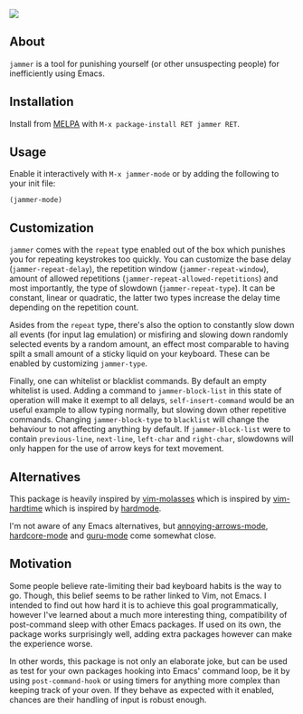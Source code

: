 ![][image]

## About

`jammer` is a tool for punishing yourself (or other unsuspecting people)
for inefficiently using Emacs.

## Installation

Install from [MELPA] with `M-x package-install RET jammer RET`.

## Usage

Enable it interactively with `M-x jammer-mode` or by adding the
following to your init file:

    (jammer-mode)

## Customization

`jammer` comes with the `repeat` type enabled out of the box which
punishes you for repeating keystrokes too quickly.  You can customize
the base delay (`jammer-repeat-delay`), the repetition window
(`jammer-repeat-window`), amount of allowed repetitions
(`jammer-repeat-allowed-repetitions`) and most importantly, the type
of slowdown (`jammer-repeat-type`).  It can be constant, linear or
quadratic, the latter two types increase the delay time depending on
the repetition count.

Asides from the `repeat` type, there's also the option to constantly
slow down all events (for input lag emulation) or misfiring and
slowing down randomly selected events by a random amount, an effect
most comparable to having spilt a small amount of a sticky liquid on
your keyboard.  These can be enabled by customizing `jammer-type`.

Finally, one can whitelist or blacklist commands.  By default an empty
whitelist is used.  Adding a command to `jammer-block-list` in this
state of operation will make it exempt to all delays,
`self-insert-command` would be an useful example to allow typing
normally, but slowing down other repetitive commands.  Changing
`jammer-block-type` to `blacklist` will change the behaviour to not
affecting anything by default.  If `jammer-block-list` were to contain
`previous-line`, `next-line`, `left-char` and `right-char`, slowdowns
will only happen for the use of arrow keys for text movement.

## Alternatives

This package is heavily inspired by [vim-molasses] which is inspired
by [vim-hardtime] which is inspired by [hardmode].

I'm not aware of any Emacs alternatives, but [annoying-arrows-mode],
[hardcore-mode] and [guru-mode] come somewhat close.

## Motivation

Some people believe rate-limiting their bad keyboard habits is the way
to go.  Though, this belief seems to be rather linked to Vim, not
Emacs.  I intended to find out how hard it is to achieve this goal
programmatically, however I've learned about a much more interesting
thing, compatibility of post-command sleep with other Emacs packages.
If used on its own, the package works surprisingly well, adding extra
packages however can make the experience worse.

In other words, this package is not only an elaborate joke, but can be
used as test for your own packages hooking into Emacs' command loop,
be it by using `post-command-hook` or using timers for anything more
complex than keeping track of your oven.  If they behave as expected
with it enabled, chances are their handling of input is robust enough.

[image]: img/jammer.gif
[MELPA]: http://melpa.org/
[vim-molasses]: https://github.com/0x0dea/vim-molasses
[vim-hardtime]: https://github.com/takac/vim-hardtime
[hardmode]: https://github.com/wikitopian/hardmode
[annoying-arrows-mode]: https://github.com/magnars/annoying-arrows-mode.el
[hardcore-mode]: https://github.com/magnars/hardcore-mode.el
[guru-mode]: https://github.com/bbatsov/guru-mode

